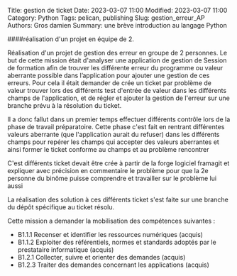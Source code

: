 Title: gestion de ticket
Date: 2023-03-07 11:00
Modified: 2023-03-07 11:00
Category: Python
Tags: pelican, publishing
Slug: gestion_erreur_AP
Authors: Gros damien
Summary: une brève introduction au langage Python

                    
####réalisation d'un projet en équipe de 2.

Réalisation d'un projet de gestion des erreur en groupe de 2 personnes. 
Le but de cette mission était d'analyser une application de gestion de Session de formation afin de trouver les différente erreur du programme ou valeur aberrante possible dans l’application pour ajouter une gestion de ces erreurs.
Pour cela il était demander de crée un ticket par problème de valeur trouver lors des différents test d'entrée de valeur dans les différents champs de l'application, et de régler et ajouter la gestion de l'erreur sur une branche prévu à la résolution du ticket.

Il a donc fallut dans un premier temps effectuer différents contrôle lors de la phase de travail préparatoire. Cette phase c'est fait en rentrant différentes valeurs aberrante (que l'application aurait du refuser) dans les différents champs pour repérer les champs qui accepter des valeurs aberrantes et ainsi former le ticket conforme au champs et au problème rencontrer

C'est différents ticket devait être crée à partir de la forge logiciel framagit et expliquer avec précision en commentaire le problème pour que la 2e personne du binôme puisse comprendre et travailler sur le problème lui aussi 

La réalisation des solution à ces différents ticket s'est faite sur une branche du dépôt spécifique au ticket résolu.

Cette mission a demander la mobilisation des compétences suivantes :

- B1.1.1 Recenser et identifier les ressources numériques (acquis)
- B1.1.2 Exploiter des référentiels, normes et standards adoptés par le prestataire informatique (acquis)
- B1.2.1 Collecter, suivre et orienter des demandes (acquis)
- B1.2.3 Traiter des demandes concernant les applications (acquis)

